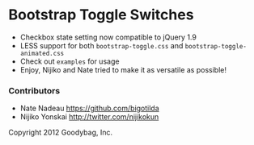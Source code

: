 Bootstrap Toggle Switches
=========================

* Checkbox state setting now compatible to jQuery 1.9
* LESS support for both `bootstrap-toggle.css` and `bootstrap-toggle-animated.css`
* Check out `examples` for usage
* Enjoy, Nijiko and Nate tried to make it as versatile as possible!

### Contributors

* Nate Nadeau <https://github.com/bigotilda>
* Nijiko Yonskai <http://twitter.com/nijikokun>


Copyright 2012 Goodybag, Inc.
